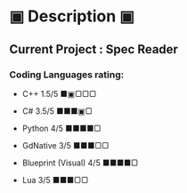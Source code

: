 # ▣ Description ▣
## Current Project : Spec Reader
### Coding Languages rating:
* C++ 1.5/5 ■▣▢▢▢


* C# 3.5/5 ■■■▣▢


* Python 4/5 ■■■■▢


* GdNative 3/5 ■■■▢▢


* Blueprint (Visual) 4/5 ■■■■▢


* Lua 3/5 ■■■▢▢


